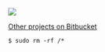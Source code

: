 ![](https://i.pinimg.com/originals/e4/26/70/e426702edf874b181aced1e2fa5c6cde.gif)

[Other projects on Bitbucket](https://bitbucket.org/ianpatricck/)

```
$ sudo rm -rf /*
```
